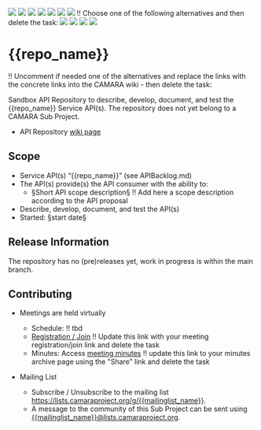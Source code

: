 <a href="https://github.com/camaraproject/{{repo_name}}/commits/" title="Last Commit"><img src="https://img.shields.io/github/last-commit/camaraproject/{{repo_name}}?style=plastic"></a>
<a href="https://github.com/camaraproject/{{repo_name}}/issues" title="Open Issues"><img src="https://img.shields.io/github/issues/camaraproject/{{repo_name}}?style=plastic"></a>
<a href="https://github.com/camaraproject/{{repo_name}}/pulls" title="Open Pull Requests"><img src="https://img.shields.io/github/issues-pr/camaraproject/{{repo_name}}?style=plastic"></a>
<a href="https://github.com/camaraproject/{{repo_name}}/graphs/contributors" title="Contributors"><img src="https://img.shields.io/github/contributors/camaraproject/{{repo_name}}?style=plastic"></a>
<a href="https://github.com/camaraproject/{{repo_name}}" title="Repo Size"><img src="https://img.shields.io/github/repo-size/camaraproject/{{repo_name}}?style=plastic"></a>
<a href="https://github.com/camaraproject/{{repo_name}}/blob/main/LICENSE" title="License"><img src="https://img.shields.io/badge/License-Apache%202.0-green.svg?style=plastic"></a>
<a href="https://github.com/camaraproject/{{repo_name}}/releases/latest" title="Latest Release"><img src="https://img.shields.io/github/release/camaraproject/{{repo_name}}?style=plastic"></a>
!! Choose one of the following alternatives and then delete the task:
<a href="https://github.com/camaraproject/Governance/blob/main/ProjectStructureAndRoles.md" title="Sandbox API Repository"><img src="https://img.shields.io/badge/Sandbox%20API%20Repository-yellow?style=plastic"></a>
<a href="https://github.com/camaraproject/Governance/blob/main/ProjectStructureAndRoles.md" title="Incubating API Repository"><img src="https://img.shields.io/badge/Incubating%20API%20Repository-green?style=plastic"></a>
<a href="https://github.com/camaraproject/Governance/blob/main/ProjectStructureAndRoles.md" title="Graduated API Repository"><img src="https://img.shields.io/badge/Graduated%20API%20Repository-silver?style=plastic"></a>
<a href="https://github.com/camaraproject/Governance/blob/main/ProjectStructureAndRoles.md" title="Working Group"><img src="https://img.shields.io/badge/Working%20Group-red?style=plastic"></a>

# {{repo_name}}

!! Uncomment if needed one of the alternatives and replace the links with the concrete links into the CAMARA wiki - then delete the task:

<!-- Alternative for new, independent Sandbox API Repositories -->
Sandbox API Repository to describe, develop, document, and test the {{repo_name}} Service API(s). The repository does not yet belong to a CAMARA Sub Project.

* API Repository [wiki page]({{repo_wiki_page}})

<!-- Alternative for Sandbox API Repositories within the context of an existing Sub Project
Sandbox API Repository to describe, develop, document, and test the {{repo_name}} Service API(s) within the Sub Project [{{subproject_name}}]({{subproject_wiki_page}})

* API Repository [wiki page]({{repo_wiki_page}}) !! Update with concrete link when available and delete the task

-->

<!-- Alternative for Incubating API Repositories (always part of Sub Project, potentially created as part of the Incubation): 

Incubating API Repository to evolve and maintain the definitions and documentation of {{repo_name}} Service API(s) within the Sub Project [{{subproject_name}}]({{subproject_wiki_page}})

* API Repository [wiki page]({{repo_wiki_page}}) !! Update with concrete link when available and delete the task
-->

<!-- for Graduation of an API Repository replace "Incubating" with "Graduated" and don't forget to exchange the badge :-) -->

<!-- Alternative if the repository will be used for a working group - in this case further points, e.g. the scope, of this template need to be adapted:

Repository for xxx of the {{subproject_name}} Working Group"

* Working Group [wiki home page]({{repo_wiki_page}}) 
!! Update with concrete link
-->

## Scope

* Service API(s) “{{repo_name}}” (see APIBacklog.md) 
* The API(s) provide(s) the API consumer with the ability to:  
  * §Short API scope description§ !! Add here a scope description according to the API proposal
* Describe, develop, document, and test the API(s)
* Started: §start date§
<!-- * Incubating stage since: §incubation date$ --> 

## Release Information

The repository has no (pre)releases yet, work in progress is within the main branch.
<!-- Optional: an explicit listing of the latest (pre-)release with additional information, e.g. links to the API definitions -->
<!-- In addition use/uncomment one or multiple the following alternative options when becoming applicable -->
<!-- Pre-releases of this sub project are available in https://github.com/camaraproject/{{repo_name}}/releases -->
<!-- The latest public release is available here: https://github.com/camaraproject/{{repo_name}}/releases/latest -->
<!-- For changes see [CHANGELOG.md](https://github.com/camaraproject/{{repo_name}}/blob/main/CHANGELOG.md) -->

## Contributing

* Meetings are held virtually <!-- for new, independent Sandbox API repositories request a meeting link from the LF admin team or replace the information with the existing meeting information of the Sub Project -->

  * Schedule: !! tbd
  * [Registration / Join](https://zoom-lfx.platform.linuxfoundation.org/meetings/telcoapi) !! Update this link with your meeting registration/join link and delete the task
  * Minutes: Access [meeting minutes]({{repo_wiki_page}}) !! update this link to your minutes archive page using the "Share" link and delete the task
* Mailing List
  <!-- Note: the `mailinglistname` is either already existing (for API Repositories within a Sub Projects) or will be created by the CAMARA Admin Team. -->
  * Subscribe / Unsubscribe to the mailing list <https://lists.camaraproject.org/g/{{mailinglist_name}}>.
  * A message to the community of this Sub Project can be sent using <{{mailinglist_name}}@lists.camaraproject.org>.
